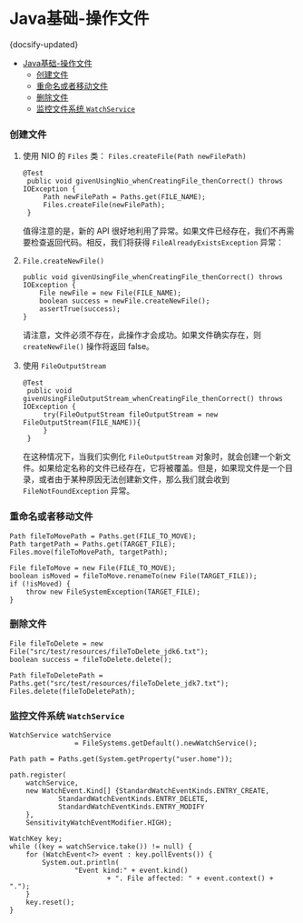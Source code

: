 # Java基础-操作文件
{docsify-updated}

- [Java基础-操作文件](#java基础-操作文件)
  - [创建文件](#创建文件)
  - [重命名或者移动文件](#重命名或者移动文件)
  - [删除文件](#删除文件)
  - [监控文件系统 `WatchService`](#监控文件系统-watchservice)


### 创建文件
1. 使用 NIO 的 `Files` 类： `Files.createFile(Path newFilePath)`
   ```
   @Test
    public void givenUsingNio_whenCreatingFile_thenCorrect() throws IOException {
        Path newFilePath = Paths.get(FILE_NAME);
        Files.createFile(newFilePath);
    }
   ```
   值得注意的是，新的 API 很好地利用了异常。如果文件已经存在，我们不再需要检查返回代码。相反，我们将获得 `FileAlreadyExistsException` 异常：

2. `File.createNewFile()`
    ```
    public void givenUsingFile_whenCreatingFile_thenCorrect() throws IOException {
        File newFile = new File(FILE_NAME);
        boolean success = newFile.createNewFile();
        assertTrue(success);
    }
    ```
    请注意，文件必须不存在，此操作才会成功。如果文件确实存在，则 `createNewFile()` 操作将返回 false。

3. 使用 `FileOutputStream`
   ```
   @Test
    public void givenUsingFileOutputStream_whenCreatingFile_thenCorrect() throws IOException {
        try(FileOutputStream fileOutputStream = new FileOutputStream(FILE_NAME)){
        }
    }
   ```
   在这种情况下，当我们实例化 `FileOutputStream` 对象时，就会创建一个新文件。如果给定名称的文件已经存在，它将被覆盖。但是，如果现文件是一个目录，或者由于某种原因无法创建新文件，那么我们就会收到 `FileNotFoundException` 异常。

### 重命名或者移动文件
```
Path fileToMovePath = Paths.get(FILE_TO_MOVE);
Path targetPath = Paths.get(TARGET_FILE);
Files.move(fileToMovePath, targetPath);

File fileToMove = new File(FILE_TO_MOVE);
boolean isMoved = fileToMove.renameTo(new File(TARGET_FILE));
if (!isMoved) {
    throw new FileSystemException(TARGET_FILE);
}
```

### 删除文件
```
File fileToDelete = new File("src/test/resources/fileToDelete_jdk6.txt");
boolean success = fileToDelete.delete();

Path fileToDeletePath = Paths.get("src/test/resources/fileToDelete_jdk7.txt");
Files.delete(fileToDeletePath);
```

### 监控文件系统 `WatchService`
```
WatchService watchService
                = FileSystems.getDefault().newWatchService();

Path path = Paths.get(System.getProperty("user.home"));

path.register(
    watchService,
    new WatchEvent.Kind[] {StandardWatchEventKinds.ENTRY_CREATE,
            StandardWatchEventKinds.ENTRY_DELETE,
            StandardWatchEventKinds.ENTRY_MODIFY
    },
    SensitivityWatchEventModifier.HIGH);

WatchKey key;
while ((key = watchService.take()) != null) {
    for (WatchEvent<?> event : key.pollEvents()) {
        System.out.println(
                "Event kind:" + event.kind()
                        + ". File affected: " + event.context() + ".");
    }
    key.reset();
}
```
